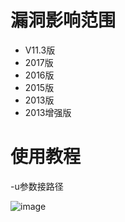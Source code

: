 # 漏洞影响范围
- V11.3版
- 2017版
- 2016版
- 2015版
- 2013版
- 2013增强版

# 使用教程
-u参数接路径



![image](https://www.ghtwf01.cn/usr/uploads/2020/10/559386574.png)
